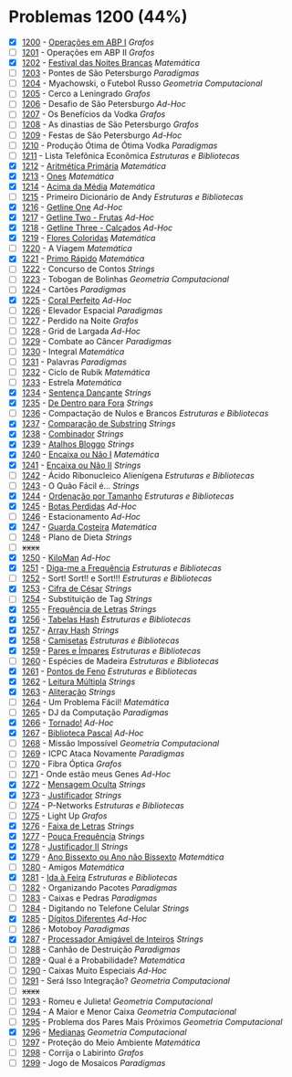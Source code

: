 # Problemas 1200 (44%)

- [x]  [1200](https://www.beecrowd.com.br/repository/UOJ_1200.html) - [Operações em ABP I](https://github.com/potigol/beecrowd/blob/master/src/1200/1200.poti) *Grafos*
- [ ]  [1201](https://www.beecrowd.com.br/repository/UOJ_1201.html) - Operações em ABP II *Grafos*
- [x]  [1202](https://www.beecrowd.com.br/repository/UOJ_1202.html) - [Festival das Noites Brancas](https://github.com/potigol/beecrowd/blob/master/src/1200/1202.poti) *Matemática*
- [ ]  [1203](https://www.beecrowd.com.br/repository/UOJ_1203.html) - Pontes de São Petersburgo *Paradigmas*
- [ ]  [1204](https://www.beecrowd.com.br/repository/UOJ_1204.html) - Myachowski, o Futebol Russo *Geometria Computacional*
- [ ]  [1205](https://www.beecrowd.com.br/repository/UOJ_1205.html) - Cerco a Leningrado *Grafos*
- [ ]  [1206](https://www.beecrowd.com.br/repository/UOJ_1206.html) - Desafio de São Petersburgo *Ad-Hoc*
- [ ]  [1207](https://www.beecrowd.com.br/repository/UOJ_1207.html) - Os Benefícios da Vodka *Grafos*
- [ ]  [1208](https://www.beecrowd.com.br/repository/UOJ_1208.html) - As dinastias de São Petersburgo *Grafos*
- [ ]  [1209](https://www.beecrowd.com.br/repository/UOJ_1209.html) - Festas de São Petersburgo *Ad-Hoc*
- [ ]  [1210](https://www.beecrowd.com.br/repository/UOJ_1210.html) - Produção Ótima de Ótima Vodka *Paradigmas*
- [ ]  [1211](https://www.beecrowd.com.br/repository/UOJ_1211.html) - Lista Telefônica Econômica *Estruturas e Bibliotecas*
- [x]  [1212](https://www.beecrowd.com.br/repository/UOJ_1212.html) - [Aritmética Primária](https://github.com/potigol/beecrowd/blob/master/src/1200/1212.poti) *Matemática*
- [x]  [1213](https://www.beecrowd.com.br/repository/UOJ_1213.html) - [Ones](https://github.com/potigol/beecrowd/blob/master/src/1200/1213.poti) *Matemática*
- [x]  [1214](https://www.beecrowd.com.br/repository/UOJ_1214.html) - [Acima da Média](https://github.com/potigol/beecrowd/blob/master/src/1200/1214.poti) *Matemática*
- [ ]  [1215](https://www.beecrowd.com.br/repository/UOJ_1215.html) - Primeiro Dicionário de Andy *Estruturas e Bibliotecas*
- [x]  [1216](https://www.beecrowd.com.br/repository/UOJ_1216.html) - [Getline One](https://github.com/potigol/beecrowd/blob/master/src/1200/1216.poti) *Ad-Hoc*
- [x]  [1217](https://www.beecrowd.com.br/repository/UOJ_1217.html) - [Getline Two - Frutas](https://github.com/potigol/beecrowd/blob/master/src/1200/1217.poti) *Ad-Hoc*
- [x]  [1218](https://www.beecrowd.com.br/repository/UOJ_1218.html) - [Getline Three - Calçados](https://github.com/potigol/beecrowd/blob/master/src/1200/1218.poti) *Ad-Hoc*
- [x]  [1219](https://www.beecrowd.com.br/repository/UOJ_1219.html) - [Flores Coloridas](https://github.com/potigol/beecrowd/blob/master/src/1200/1219.poti) *Matemática*
- [ ]  [1220](https://www.beecrowd.com.br/repository/UOJ_1220.html) - A Viagem *Matemática*
- [x]  [1221](https://www.beecrowd.com.br/repository/UOJ_1221.html) - [Primo Rápido](https://github.com/potigol/beecrowd/blob/master/src/1200/1221.poti) *Matemática*
- [ ]  [1222](https://www.beecrowd.com.br/repository/UOJ_1222.html) - Concurso de Contos *Strings*
- [ ]  [1223](https://www.beecrowd.com.br/repository/UOJ_1223.html) - Tobogan de Bolinhas *Geometria Computacional*
- [ ]  [1224](https://www.beecrowd.com.br/repository/UOJ_1224.html) - Cartões *Paradigmas*
- [x]  [1225](https://www.beecrowd.com.br/repository/UOJ_1225.html) - [Coral Perfeito](https://github.com/potigol/beecrowd/blob/master/src/1200/1225.poti) *Ad-Hoc*
- [ ]  [1226](https://www.beecrowd.com.br/repository/UOJ_1226.html) - Elevador Espacial *Paradigmas*
- [ ]  [1227](https://www.beecrowd.com.br/repository/UOJ_1227.html) - Perdido na Noite *Grafos*
- [ ]  [1228](https://www.beecrowd.com.br/repository/UOJ_1228.html) - Grid de Largada *Ad-Hoc*
- [ ]  [1229](https://www.beecrowd.com.br/repository/UOJ_1229.html) - Combate ao Câncer *Paradigmas*
- [ ]  [1230](https://www.beecrowd.com.br/repository/UOJ_1230.html) - Integral *Matemática*
- [ ]  [1231](https://www.beecrowd.com.br/repository/UOJ_1231.html) - Palavras *Paradigmas*
- [ ]  [1232](https://www.beecrowd.com.br/repository/UOJ_1232.html) - Ciclo de Rubik *Matemática*
- [ ]  [1233](https://www.beecrowd.com.br/repository/UOJ_1233.html) - Estrela *Matemática*
- [x]  [1234](https://www.beecrowd.com.br/repository/UOJ_1234.html) - [Sentença Dançante](https://github.com/potigol/beecrowd/blob/master/src/1200/1234.poti) *Strings*
- [x]  [1235](https://www.beecrowd.com.br/repository/UOJ_1235.html) - [De Dentro para Fora](https://github.com/potigol/beecrowd/blob/master/src/1200/1235.poti) *Strings*
- [ ]  [1236](https://www.beecrowd.com.br/repository/UOJ_1236.html) - Compactação de Nulos e Brancos *Estruturas e Bibliotecas*
- [x]  [1237](https://www.beecrowd.com.br/repository/UOJ_1237.html) - [Comparação de Substring](https://github.com/potigol/beecrowd/blob/master/src/1200/1237.poti) *Strings*
- [x]  [1238](https://www.beecrowd.com.br/repository/UOJ_1238.html) - [Combinador](https://github.com/potigol/beecrowd/blob/master/src/1200/1238.poti) *Strings*
- [x]  [1239](https://www.beecrowd.com.br/repository/UOJ_1239.html) - [Atalhos Bloggo](https://github.com/potigol/beecrowd/blob/master/src/1200/1239.poti) *Strings*
- [x]  [1240](https://www.beecrowd.com.br/repository/UOJ_1240.html) - [Encaixa ou Não I](https://github.com/potigol/beecrowd/blob/master/src/1200/1240.poti) *Matemática*
- [x]  [1241](https://www.beecrowd.com.br/repository/UOJ_1241.html) - [Encaixa ou Não II](https://github.com/potigol/beecrowd/blob/master/src/1200/1241.poti) *Strings*
- [ ]  [1242](https://www.beecrowd.com.br/repository/UOJ_1242.html) - Ácido Ribonucleico Alienígena *Estruturas e Bibliotecas*
- [ ]  [1243](https://www.beecrowd.com.br/repository/UOJ_1243.html) - O Quão Fácil é... *Strings*
- [x]  [1244](https://www.beecrowd.com.br/repository/UOJ_1244.html) - [Ordenação por Tamanho](https://github.com/potigol/beecrowd/blob/master/src/1200/1244.poti) *Estruturas e Bibliotecas*
- [x]  [1245](https://www.beecrowd.com.br/repository/UOJ_1245.html) - [Botas Perdidas](https://github.com/potigol/beecrowd/blob/master/src/1200/1245.poti) *Ad-Hoc*
- [ ]  [1246](https://www.beecrowd.com.br/repository/UOJ_1246.html) - Estacionamento *Ad-Hoc*
- [x]  [1247](https://www.beecrowd.com.br/repository/UOJ_1247.html) - [Guarda Costeira](https://github.com/potigol/beecrowd/blob/master/src/1200/1247.poti) *Matemática*
- [ ]  [1248](https://www.beecrowd.com.br/repository/UOJ_1248.html) - Plano de Dieta *Strings*
- [ ] ~~xxxx~~
- [x]  [1250](https://www.beecrowd.com.br/repository/UOJ_1250.html) - [KiloMan](https://github.com/potigol/beecrowd/blob/master/src/1200/1250.poti) *Ad-Hoc*
- [x]  [1251](https://www.beecrowd.com.br/repository/UOJ_1251.html) - [Diga-me a Frequência](https://github.com/potigol/beecrowd/blob/master/src/1200/1251.poti) *Estruturas e Bibliotecas*
- [ ]  [1252](https://www.beecrowd.com.br/repository/UOJ_1252.html) - Sort! Sort!! e Sort!!! *Estruturas e Bibliotecas*
- [x]  [1253](https://www.beecrowd.com.br/repository/UOJ_1253.html) - [Cifra de César](https://github.com/potigol/beecrowd/blob/master/src/1200/1253.poti) *Strings*
- [ ]  [1254](https://www.beecrowd.com.br/repository/UOJ_1254.html) - Substituição de Tag *Strings*
- [x]  [1255](https://www.beecrowd.com.br/repository/UOJ_1255.html) - [Frequência de Letras](https://github.com/potigol/beecrowd/blob/master/src/1200/1255.poti) *Strings*
- [x]  [1256](https://www.beecrowd.com.br/repository/UOJ_1256.html) - [Tabelas Hash](https://github.com/potigol/beecrowd/blob/master/src/1200/1256.poti) *Estruturas e Bibliotecas*
- [x]  [1257](https://www.beecrowd.com.br/repository/UOJ_1257.html) - [Array Hash](https://github.com/potigol/beecrowd/blob/master/src/1200/1257.poti) *Strings*
- [x]  [1258](https://www.beecrowd.com.br/repository/UOJ_1258.html) - [Camisetas](https://github.com/potigol/beecrowd/blob/master/src/1200/1258.poti) *Estruturas e Bibliotecas*
- [x]  [1259](https://www.beecrowd.com.br/repository/UOJ_1259.html) - [Pares e Ímpares](https://github.com/potigol/beecrowd/blob/master/src/1200/1259.poti) *Estruturas e Bibliotecas*
- [ ]  [1260](https://www.beecrowd.com.br/repository/UOJ_1260.html) - Espécies de Madeira *Estruturas e Bibliotecas*
- [x]  [1261](https://www.beecrowd.com.br/repository/UOJ_1261.html) - [Pontos de Feno](https://github.com/potigol/beecrowd/blob/master/src/1200/1261.poti) *Estruturas e Bibliotecas*
- [x]  [1262](https://www.beecrowd.com.br/repository/UOJ_1262.html) - [Leitura Múltipla](https://github.com/potigol/beecrowd/blob/master/src/1200/1262.poti) *Strings*
- [x]  [1263](https://www.beecrowd.com.br/repository/UOJ_1263.html) - [Aliteração](https://github.com/potigol/beecrowd/blob/master/src/1200/1263.poti) *Strings*
- [ ]  [1264](https://www.beecrowd.com.br/repository/UOJ_1264.html) - Um Problema Fácil! *Matemática*
- [ ]  [1265](https://www.beecrowd.com.br/repository/UOJ_1265.html) - DJ da Computação *Paradigmas*
- [x]  [1266](https://www.beecrowd.com.br/repository/UOJ_1266.html) - [Tornado!](https://github.com/potigol/beecrowd/blob/master/src/1200/1266.poti) *Ad-Hoc*
- [x]  [1267](https://www.beecrowd.com.br/repository/UOJ_1267.html) - [Biblioteca Pascal](https://github.com/potigol/beecrowd/blob/master/src/1200/1267.poti) *Ad-Hoc*
- [ ]  [1268](https://www.beecrowd.com.br/repository/UOJ_1268.html) - Missão Impossível *Geometria Computacional*
- [ ]  [1269](https://www.beecrowd.com.br/repository/UOJ_1269.html) - ICPC Ataca Novamente *Paradigmas*
- [ ]  [1270](https://www.beecrowd.com.br/repository/UOJ_1270.html) - Fibra Óptica *Grafos*
- [ ]  [1271](https://www.beecrowd.com.br/repository/UOJ_1271.html) - Onde estão meus Genes *Ad-Hoc*
- [x]  [1272](https://www.beecrowd.com.br/repository/UOJ_1272.html) - [Mensagem Oculta](https://github.com/potigol/beecrowd/blob/master/src/1200/1272.poti) *Strings*
- [x]  [1273](https://www.beecrowd.com.br/repository/UOJ_1273.html) - [Justificador](https://github.com/potigol/beecrowd/blob/master/src/1200/1273.poti) *Strings*
- [ ]  [1274](https://www.beecrowd.com.br/repository/UOJ_1274.html) - P-Networks *Estruturas e Bibliotecas*
- [ ]  [1275](https://www.beecrowd.com.br/repository/UOJ_1275.html) - Light Up *Grafos*
- [x]  [1276](https://www.beecrowd.com.br/repository/UOJ_1276.html) - [Faixa de Letras](https://github.com/potigol/beecrowd/blob/master/src/1200/1276.poti) *Strings*
- [x]  [1277](https://www.beecrowd.com.br/repository/UOJ_1277.html) - [Pouca Frequência](https://github.com/potigol/beecrowd/blob/master/src/1200/1277.poti) *Strings*
- [x]  [1278](https://www.beecrowd.com.br/repository/UOJ_1278.html) - [Justificador II](https://github.com/potigol/beecrowd/blob/master/src/1200/1278.poti) *Strings*
- [x]  [1279](https://www.beecrowd.com.br/repository/UOJ_1279.html) - [Ano Bissexto ou Ano não Bissexto](https://github.com/potigol/beecrowd/blob/master/src/1200/1279.poti) *Matemática*
- [ ]  [1280](https://www.beecrowd.com.br/repository/UOJ_1280.html) - Amigos *Matemática*
- [x]  [1281](https://www.beecrowd.com.br/repository/UOJ_1281.html) - [Ida à Feira](https://github.com/potigol/beecrowd/blob/master/src/1200/1281.poti) *Estruturas e Bibliotecas*
- [ ]  [1282](https://www.beecrowd.com.br/repository/UOJ_1282.html) - Organizando Pacotes *Paradigmas*
- [ ]  [1283](https://www.beecrowd.com.br/repository/UOJ_1283.html) - Caixas e Pedras *Paradigmas*
- [ ]  [1284](https://www.beecrowd.com.br/repository/UOJ_1284.html) - Digitando no Telefone Celular *Strings*
- [x]  [1285](https://www.beecrowd.com.br/repository/UOJ_1285.html) - [Dígitos Diferentes](https://github.com/potigol/beecrowd/blob/master/src/1200/1285.poti) *Ad-Hoc*
- [ ]  [1286](https://www.beecrowd.com.br/repository/UOJ_1286.html) - Motoboy *Paradigmas*
- [x]  [1287](https://www.beecrowd.com.br/repository/UOJ_1287.html) - [Processador Amigável de Inteiros](https://github.com/potigol/beecrowd/blob/master/src/1200/1287.poti) *Strings*
- [ ]  [1288](https://www.beecrowd.com.br/repository/UOJ_1288.html) - Canhão de Destruição *Paradigmas*
- [ ]  [1289](https://www.beecrowd.com.br/repository/UOJ_1289.html) - Qual é a Probabilidade? *Matemática*
- [ ]  [1290](https://www.beecrowd.com.br/repository/UOJ_1290.html) - Caixas Muito Especiais *Ad-Hoc*
- [ ]  [1291](https://www.beecrowd.com.br/repository/UOJ_1291.html) - Será Isso Integração? *Geometria Computacional*
- [ ] ~~xxxx~~
- [ ]  [1293](https://www.beecrowd.com.br/repository/UOJ_1293.html) - Romeu e Julieta! *Geometria Computacional*
- [ ]  [1294](https://www.beecrowd.com.br/repository/UOJ_1294.html) - A Maior e Menor Caixa *Geometria Computacional*
- [ ]  [1295](https://www.beecrowd.com.br/repository/UOJ_1295.html) - Problema dos Pares Mais Próximos *Geometria Computacional*
- [x]  [1296](https://www.beecrowd.com.br/repository/UOJ_1296.html) - [Medianas](https://github.com/potigol/beecrowd/blob/master/src/1200/1296.poti) *Geometria Computacional*
- [ ]  [1297](https://www.beecrowd.com.br/repository/UOJ_1297.html) - Proteção do Meio Ambiente *Matemática*
- [ ]  [1298](https://www.beecrowd.com.br/repository/UOJ_1298.html) - Corrija o Labirinto *Grafos*
- [ ]  [1299](https://www.beecrowd.com.br/repository/UOJ_1299.html) - Jogo de Mosaicos *Paradigmas*